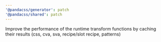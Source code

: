 ```yaml
---
'@pandacss/generator': patch
'@pandacss/shared': patch
---
```


Improve the performance of the runtime transform functions by caching their results (css, cva, sva, recipe/slot recipe,
patterns)

